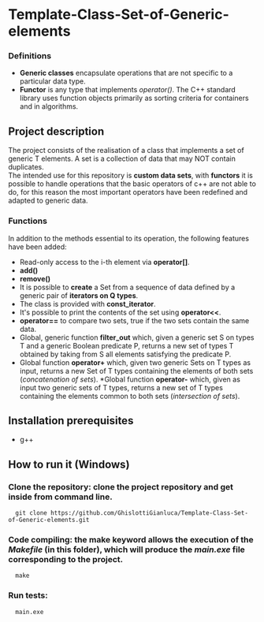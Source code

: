 # Template-Class-Set-of-Generic-elements

### Definitions
* **Generic classes** encapsulate operations that are not specific to a particular data type.
* **Functor** is any type that implements *operator()*. The C++ standard library uses function objects primarily as sorting criteria for containers and in algorithms.

## Project description 
The project consists of the realisation of a class that implements a set of generic T elements. A set is a collection of data that may NOT contain duplicates.<br>
The intended use for this repository is **custom data sets**, with **functors** it is possible to handle operations that the basic operators of c++ are not able to do, for this reason the most important operators have been redefined and adapted to generic data.


### Functions
In addition to the methods essential to its operation, the following features have been added: 
* Read-only access to the i-th element via **operator[]**.
* **add()**
* **remove()**
* It is possible to **create** a Set from a sequence of data defined by a generic pair of **iterators on Q types**.
* The class is provided with **const_iterator**.
* It's possible to print the contents of the set using **operator<<**.
* **operator==** to compare two sets, true if the two sets contain the same data.
* Global, generic function **filter_out** which, given a generic set S on types T and a generic Boolean predicate P, returns a new set of types T obtained by taking from S all elements satisfying the predicate P.
* Global function **operator+** which, given two generic Sets on T types as input, returns a new Set of T types containing the elements of both sets (*concatenation of sets*).
*Global function **operator-** which, given as input two generic sets of T types, returns a new set of T types containing the elements common to both sets (*intersection of sets*).



## Installation prerequisites

* g++

## How to run it (Windows)

### **Clone the repository**: clone the project repository and get inside from command line.
      git clone https://github.com/GhislottiGianluca/Template-Class-Set-of-Generic-elements.git

### **Code compiling**: the **make** keyword allows the execution of the *Makefile* (in this folder), which will produce the *main.exe* file corresponding to the project.
      make


### Run tests: 
      main.exe 
      
